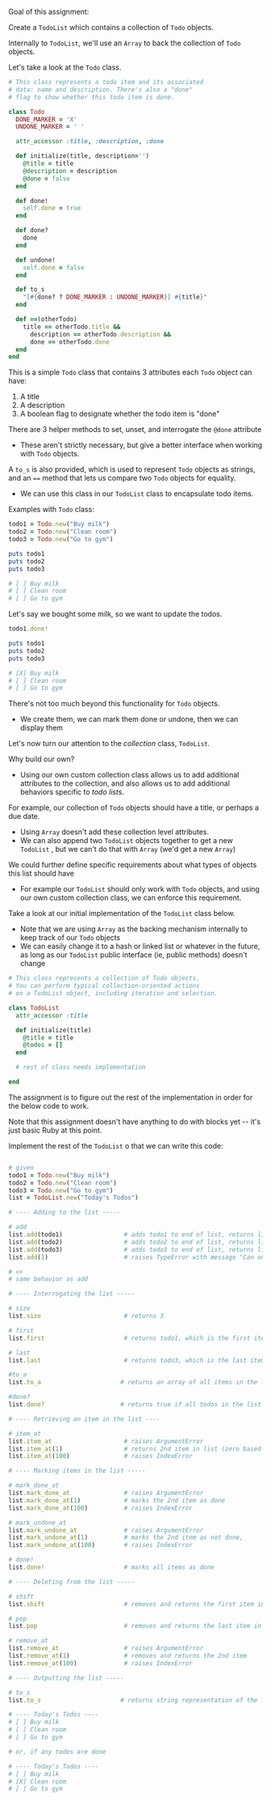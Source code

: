 
Goal of this assignment:

Create a `TodoList` which contains a collection of `Todo` objects.

Internally to `TodoList`, we'll use an `Array` to back the collection of `Todo` objects.

Let's take a look at the `Todo` class.

```ruby
# This class represents a todo item and its associated
# data: name and description. There's also a "done"
# flag to show whether this todo item is done.

class Todo
  DONE_MARKER = 'X'
  UNDONE_MARKER = ' '

  attr_accessor :title, :description, :done

  def initialize(title, description='')
    @title = title
    @description = description
    @done = false
  end

  def done!
    self.done = true
  end

  def done?
    done
  end

  def undone!
    self.done = false
  end

  def to_s
    "[#{done? ? DONE_MARKER : UNDONE_MARKER}] #{title}"
  end

  def ==(otherTodo)
    title == otherTodo.title &&
      description == otherTodo.description &&
      done == otherTodo.done
  end
end
```

This is a simple `Todo` class that contains 3 attributes each `Todo` object can have:

1. A title
2. A description
3. A boolean flag to designate whether the todo item is "done"

There are 3 helper methods to set, unset, and interrogate the `@done` attribute
- These aren't strictly necessary, but give a better interface when working with `Todo` objects.

A `to_s` is also provided, which is used to represent `Todo` objects as strings, and an `==` method that lets us compare two `Todo` objects for equality.
- We can use this class in our `TodoList` class to encapsulate todo items.

Examples with `Todo` class:

```ruby
todo1 = Todo.new("Buy milk")
todo2 = Todo.new("Clean room")
todo3 = Todo.new("Go to gym")

puts todo1
puts todo2
puts todo3

# [ ] Buy milk
# [ ] Clean room
# [ ] Go to gym
```

Let's say we bought some milk, so we want to update the todos.

```ruby
todo1.done!

puts todo1
puts todo2
puts todo3

# [X] Buy milk
# [ ] Clean room
# [ ] Go to gym
```

There's not too much beyond this functionality for `Todo` objects.
- We create them, we can mark them done or undone, then we can display them

Let's now turn our attention to the *collection* class, `TodoList`.

Why build our own?
- Using our own custom collection class allows us to add additional attributes to the collection, and also allows us to add additional behaviors specific to *todo list*s.

For example, our collection of `Todo` objects should have a title, or perhaps a due date.
- Using `Array` doesn't add these collection level attributes.
- We can also append two `TodoList` objects together to get a new `TodoList` , but we can't do that with `Array` (we'd get a new `Array`) 

We could further define specific requirements about what types of objects this list should have
- For example our `TodoList` should only work with `Todo` objects, and using our own custom collection class, we can enforce this requirement.

Take a look at our initial implementation of the `TodoList` class below.
- Note that we are using `Array` as the backing mechanism internally to keep track of our `Todo` objects
- We can easily change it to a hash or linked list or whatever in the future, as long as our `TodoList` public interface (ie, public methods) doesn't change

```ruby
# This class represents a collection of Todo objects.
# You can perform typical collection-oriented actions
# on a TodoList object, including iteration and selection.

class TodoList
  attr_accessor :title

  def initialize(title)
    @title = title
    @todos = []
  end

  # rest of class needs implementation

end
```

The assignment is to figure out the rest of the implementation in order for the below code to work.

Note that this assignment doesn't have anything to do with blocks yet -- it's just basic Ruby at this point.

Implement the rest of the `TodoList` o that we can write this code:

```ruby

# given
todo1 = Todo.new("Buy milk")
todo2 = Todo.new("Clean room")
todo3 = Todo.new("Go to gym")
list = TodoList.new("Today's Todos")

# ---- Adding to the list -----

# add
list.add(todo1)                 # adds todo1 to end of list, returns list
list.add(todo2)                 # adds todo2 to end of list, returns list
list.add(todo3)                 # adds todo3 to end of list, returns list
list.add(1)                     # raises TypeError with message "Can only add Todo objects"

# <<
# same behavior as add

# ---- Interrogating the list -----

# size
list.size                       # returns 3

# first
list.first                      # returns todo1, which is the first item in the list

# last
list.last                       # returns todo3, which is the last item in the list

#to_a
list.to_a                      # returns an array of all items in the list

#done?
list.done?                     # returns true if all todos in the list are done, otherwise false

# ---- Retrieving an item in the list ----

# item_at
list.item_at                    # raises ArgumentError
list.item_at(1)                 # returns 2nd item in list (zero based index)
list.item_at(100)               # raises IndexError

# ---- Marking items in the list -----

# mark_done_at
list.mark_done_at               # raises ArgumentError
list.mark_done_at(1)            # marks the 2nd item as done
list.mark_done_at(100)          # raises IndexError

# mark_undone_at
list.mark_undone_at             # raises ArgumentError
list.mark_undone_at(1)          # marks the 2nd item as not done,
list.mark_undone_at(100)        # raises IndexError

# done!
list.done!                      # marks all items as done

# ---- Deleting from the list -----

# shift
list.shift                      # removes and returns the first item in list

# pop
list.pop                        # removes and returns the last item in list

# remove_at
list.remove_at                  # raises ArgumentError
list.remove_at(1)               # removes and returns the 2nd item
list.remove_at(100)             # raises IndexError

# ---- Outputting the list -----

# to_s
list.to_s                      # returns string representation of the list

# ---- Today's Todos ----
# [ ] Buy milk
# [ ] Clean room
# [ ] Go to gym

# or, if any todos are done

# ---- Today's Todos ----
# [ ] Buy milk
# [X] Clean room
# [ ] Go to gym
```
